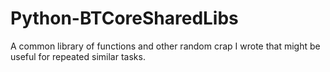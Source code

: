 # Python-BTCoreSharedLibs
A common library of functions and other random crap I wrote that might be useful for repeated similar tasks.
